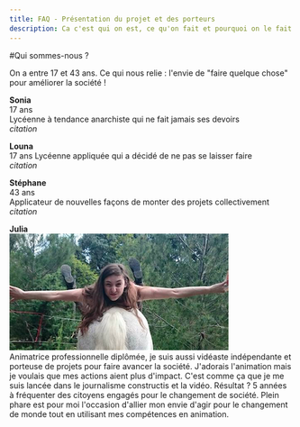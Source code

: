 ```yaml
---
title: FAQ - Présentation du projet et des porteurs
description: Ca c'est qui on est, ce qu'on fait et pourquoi on le fait.
---
```


#Qui sommes-nous ?

On a entre 17 et 43 ans. Ce qui nous relie : l'envie de "faire quelque chose" pour améliorer la société !

**Sonia**  
17 ans  
Lycéenne à tendance anarchiste qui ne fait jamais ses devoirs  
*citation*

**Louna**  
17 ans
Lycéenne appliquée qui a décidé de ne pas se laisser faire  
*citation*  

**Stéphane**  
43 ans  
Applicateur de nouvelles façons de monter des projets collectivement  
*citation*

**Julia**  
![Photo Ju](https://github.com/pleinphare/documentation/blob/master/media/Profil%20Ju%20.png)  
Animatrice professionnelle diplômée, je suis aussi vidéaste indépendante et porteuse de projets pour faire avancer la société. 
J'adorais l'animation mais je voulais que mes actions aient plus d'impact. C'est comme ça que je me suis lancée dans le journalisme constructis et la vidéo. Résultat ? 5 années à fréquenter des citoyens engagés pour le changement de société. 
Plein phare est pour moi l'occasion d'allier mon envie d'agir pour le changement de monde tout en utilisant mes compétences en animation. 

